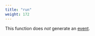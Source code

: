 ```yaml
---
title: "run"
weight: 172
---
```


This function does *not* generate an [event](../../overview/events).
